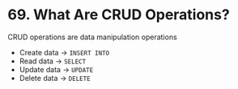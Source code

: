 # 69. What Are CRUD Operations?

CRUD operations are data manipulation operations

- Create data -> `INSERT INTO`
- Read data -> `SELECT`
- Update data -> `UPDATE`
- Delete data -> `DELETE`
